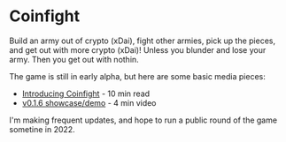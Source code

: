 # Coinfight

Build an army out of crypto (xDai), fight other armies, pick up the pieces, and get out with more crypto (xDai)! Unless you blunder and lose your army. Then you get out with nothin.

The game is still in early alpha, but here are some basic media pieces:

* [Introducing Coinfight](https://medium.com/@coinop.logan/introducing-coinfight-db55c3f918ed) - 10 min read
* [v0.1.6 showcase/demo](https://youtu.be/QRzH7jZX7B4) - 4 min video

I'm making frequent updates, and hope to run a public round of the game sometine in 2022.